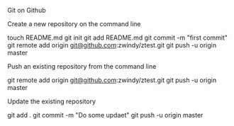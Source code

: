 Git on Github


Create a new repository on the command line

touch README.md
git init
git add README.md
git commit -m "first commit"
git remote add origin git@github.com:zwindy/ztest.git
git push -u origin master


Push an existing repository from the command line

git remote add origin git@github.com:zwindy/ztest.git
git push -u origin master


Update the existing repository

git add .
git commit -m "Do some updaet"
git push -u origin master
